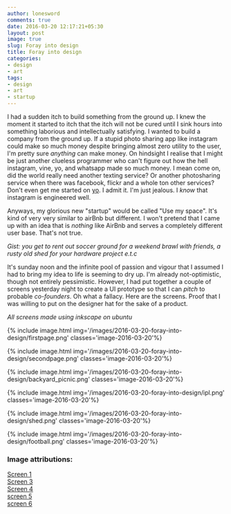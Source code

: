 ```yaml
---
author: lonesword
comments: true
date: 2016-03-20 12:17:21+05:30
layout: post
image: true
slug: Foray into design
title: Foray into design
categories:
- design
- art
tags:
- design
- art
- startup
---
```



I had a sudden itch to build something from the ground up. I knew the moment it started to itch that the itch will not be cured until I sink hours into something laborious and intellectually satisfying. I wanted to build a company from the ground up. If a stupid photo sharing app like instagram could make so much money despite bringing almost zero utility to the user, I'm pretty sure *anything* can make money. On hindsight I realise that I might be just another clueless programmer who can't figure out how the hell instagram, vine, yo, and whatsapp made so much money. I mean come on, did the world really need another texting service? Or another photosharing service when there was facebook, flickr and a whole ton other services? Don't even get me started on [yo](https://en.wikipedia.org/wiki/Yo_%28app%29). I admit it. I'm just jealous. I *know* that instagram is engineered well. 

Anyways, my glorious new "startup" would be called "Use my space". It's kind of very very similar to airBnb but different. I won't pretend that I came up with an idea that is *nothing* like AirBnb and serves a completely different user base. That's not true.

*Gist: you get to rent out soccer ground for a weekend brawl with friends, a rusty old shed for your hardware project e.t.c*

It's sunday noon and the infinite pool of passion and vigour that I assumed I had to bring my idea to life is seeming to dry up. I'm already not-optimistic, though not entirely pessimistic. However, I had put together a couple of screens yesterday night to create a UI prototype so that I can *pitch* to probable *co-founders*. Oh what a fallacy. Here are the screens. Proof that I was willing to put on the designer hat for the sake of a product.

*All screens made using inkscape on ubuntu*

{% include image.html img='/images/2016-03-20-foray-into-design/firstpage.png' classes='image-2016-03-20'%}


{% include image.html img='/images/2016-03-20-foray-into-design/secondpage.png' classes='image-2016-03-20'%}


{% include image.html img='/images/2016-03-20-foray-into-design/backyard_picnic.png' classes='image-2016-03-20'%}


{% include image.html img='/images/2016-03-20-foray-into-design/ipl.png' classes='image-2016-03-20'%}


{% include image.html img='/images/2016-03-20-foray-into-design/shed.png' classes='image-2016-03-20'%}


{% include image.html img='/images/2016-03-20-foray-into-design/football.png' classes='image-2016-03-20'%}

### Image attributions:

[Screen 1](https://flic.kr/p/52YkHY)  
[Screen 3](https://flic.kr/p/NXNw5)  
[Screen 4](http://www.avsforum.com/photopost/data/2171262/b/b6/b6b96b91_8386182500_bdc8b01fc4_b.jpeg)  
[screen 5](https://flic.kr/p/mjzghd)  
[screen 6](https://flic.kr/p/8GdEz9)  